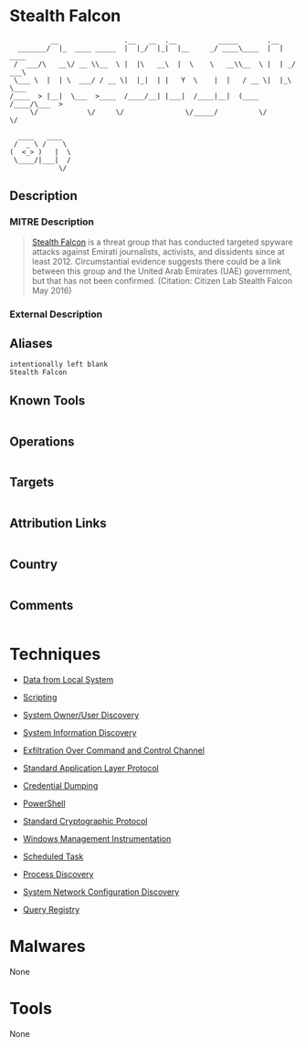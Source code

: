 
# Stealth Falcon

```
          __                .__   __  .__          _____       .__          
  _______/  |_  ____ _____  |  |_/  |_|  |__     _/ ____\____  |  |   ____  
 /  ___/\   __\/ __ \\__  \ |  |\   __\  |  \    \   __\\__  \ |  | _/ ___\ 
 \___ \  |  | \  ___/ / __ \|  |_|  | |   Y  \    |  |   / __ \|  |_\  \___ 
/____  > |__|  \___  >____  /____/__| |___|  /____|__|  (____  /____/\___  >
     \/            \/     \/               \/_____/          \/          \/ 
               
  ____   ____  
 /  _ \ /    \ 
(  <_> )   |  \
 \____/|___|  /
            \/ 

```

## Description

### MITRE Description

> [Stealth Falcon](https://attack.mitre.org/groups/G0038) is a threat group that has conducted targeted spyware attacks against Emirati journalists, activists, and dissidents since at least 2012. Circumstantial evidence suggests there could be a link between this group and the United Arab Emirates (UAE) government, but that has not been confirmed. (Citation: Citizen Lab Stealth Falcon May 2016)

### External Description

> 

## Aliases

```
intentionally left blank
Stealth Falcon
```

## Known Tools

```

```

## Operations

```

```

## Targets

```

```

## Attribution Links

```

```

## Country

```

```

## Comments

```

```

# Techniques


* [Data from Local System](../techniques/Data-from-Local-System.md)

* [Scripting](../techniques/Scripting.md)
    
* [System Owner/User Discovery](../techniques/System-Owner-User-Discovery.md)
    
* [System Information Discovery](../techniques/System-Information-Discovery.md)
    
* [Exfiltration Over Command and Control Channel](../techniques/Exfiltration-Over-Command-and-Control-Channel.md)
    
* [Standard Application Layer Protocol](../techniques/Standard-Application-Layer-Protocol.md)
    
* [Credential Dumping](../techniques/Credential-Dumping.md)
    
* [PowerShell](../techniques/PowerShell.md)
    
* [Standard Cryptographic Protocol](../techniques/Standard-Cryptographic-Protocol.md)
    
* [Windows Management Instrumentation](../techniques/Windows-Management-Instrumentation.md)
    
* [Scheduled Task](../techniques/Scheduled-Task.md)
    
* [Process Discovery](../techniques/Process-Discovery.md)
    
* [System Network Configuration Discovery](../techniques/System-Network-Configuration-Discovery.md)
    
* [Query Registry](../techniques/Query-Registry.md)
    

# Malwares

None

# Tools

None
